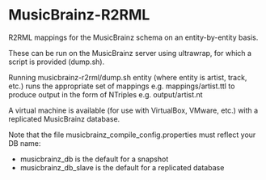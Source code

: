 MusicBrainz-R2RML
=================

R2RML mappings for the MusicBrainz schema on an entity-by-entity basis. 

These can be run on the MusicBrainz server using ultrawrap, for which a script is provided (dump.sh).

Running musicbrainz-r2rml/dump.sh entity (where entity is artist, track, etc.) runs the appropriate set of mappings
e.g. mappings/artist.ttl
to produce output in the form of NTriples
e.g. output/artist.nt

A virtual machine is available (for use with VirtualBox, VMware, etc.) with a replicated MusicBrainz database.

Note that the file musicbrainz_compile_config.properties must reflect your DB name:
* musicbrainz_db is the default for a snapshot
* musicbrainz_db_slave is the default for a replicated database



